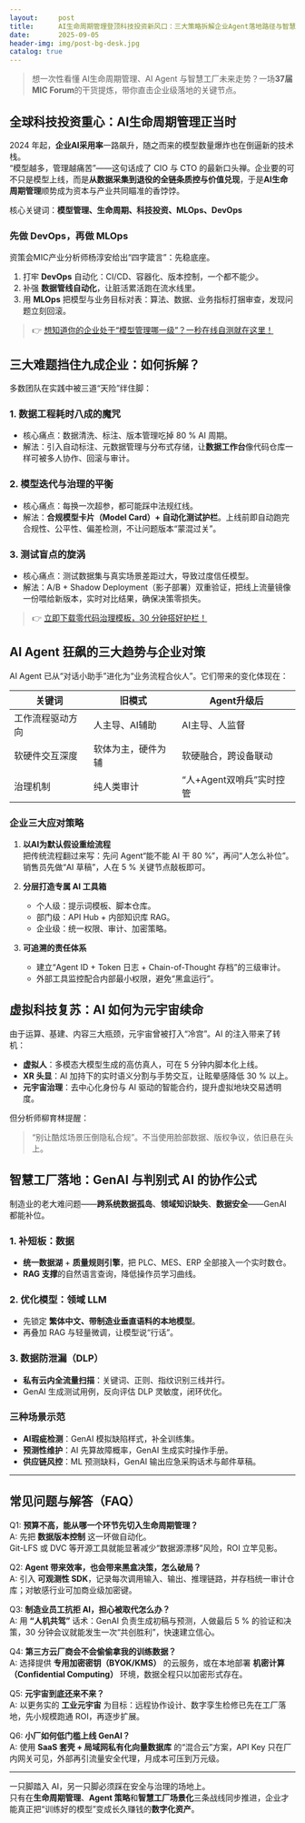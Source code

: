 ```yaml
---
layout:     post
title:      AI生命周期管理登顶科技投资新风口：三大策略拆解企业Agent落地路径与智慧工厂数据进化
date:       2025-09-05
header-img: img/post-bg-desk.jpg
catalog: true
---
```


> 想一次性看懂 AI生命周期管理、AI Agent 与智慧工厂未来走势？一场**37届MIC Forum**的干货提炼，带你直击企业级落地的关键节点。

## 全球科技投资重心：AI生命周期管理正当时

2024 年起，**企业AI采用率**一路飙升，随之而来的模型数量爆炸也在倒逼新的技术栈。  
“模型越多，管理越痛苦”——这句话成了 CIO 与 CTO 的最新口头禅。企业要的可不只是模型上线，而是**从数据采集到退役的全链条质控与价值兑现**，于是**AI生命周期管理**顺势成为资本与产业共同瞄准的香饽饽。

核心关键词：**模型管理、生命周期、科技投资、MLOps、DevOps**

### 先做 DevOps，再做 MLOps  
资策会MIC产业分析师杨淳安给出“四字箴言”：先稳底座。  
1. 打牢 **DevOps** 自动化：CI/CD、容器化、版本控制，一个都不能少。  
2. 补强 **数据管线自动化**，让脏活累活跑在流水线里。  
3. 用 **MLOps** 把模型与业务目标对表：算法、数据、业务指标打捆审查，发现问题立刻回滚。  

> 👉 [想知道你的企业处于“模型管理哪一级”？一秒在线自测就在这里！](https://okxdog.com/)

## 三大难题挡住九成企业：如何拆解？

多数团队在实践中被三道“天险”绊住脚：

### 1. 数据工程耗时八成的魔咒  
- 核心痛点：数据清洗、标注、版本管理吃掉 80 % AI 周期。  
- 解法：引入自动标注、元数据管理与分布式存储，让**数据工作台**像代码仓库一样可被多人协作、回滚与审计。

### 2. 模型迭代与治理的平衡  
- 核心痛点：每换一次超参，都可能踩中法规红线。  
- 解法：**合规模型卡片（Model Card）+ 自动化测试护栏**。上线前即自动跑完合规性、公平性、偏差检测，不让问题版本“蒙混过关”。

### 3. 测试盲点的旋涡  
- 核心痛点：测试数据集与真实场景差距过大，导致过度信任模型。  
- 解法：A/B + Shadow Deployment（影子部署）双重验证，把线上流量镜像一份喂给新版本，实时对比结果，确保决策零损失。

> 👉 [立即下载零代码治理模板，30 分钟搭好护栏！](https://okxdog.com/)

## AI Agent 狂飙的三大趋势与企业对策  

AI Agent 已从“对话小助手”进化为“业务流程合伙人”。它们带来的变化体现在：

| 关键词               | 旧模式                 | Agent升级后               |
|---------------------|------------------------|---------------------------|
| 工作流程驱动方向     | 人主导、AI辅助         | AI主导、人监督             |
| 软硬件交互深度       | 软体为主，硬件为辅      | 软硬融合，跨设备联动        |
| 治理机制             | 纯人类审计              | “人+Agent双哨兵”实时控管    |

### 企业三大应对策略

1. **以AI为默认假设重绘流程**  
   把传统流程翻过来写：先问 Agent“能不能 AI 干 80 %”，再问“人怎么补位”。销售员先做“AI 草稿”，人在 5 % 关键节点敲板即可。

2. **分层打造专属 AI 工具箱**  
   - 个人级：提示词模板、脚本仓库。  
   - 部门级：API Hub + 内部知识库 RAG。  
   - 企业级：统一权限、审计、加密策略。  

3. **可追溯的责任体系**  
   - 建立“Agent ID + Token 日志 + Chain-of-Thought 存档”的三级审计。  
   - 外部工具监控配合内部最小权限，避免“黑盒运行”。

## 虚拟科技复苏：AI 如何为元宇宙续命  

由于运算、基建、内容三大瓶颈，元宇宙曾被打入“冷宫”。AI 的注入带来了转机：

- **虚拟人**：多模态大模型生成的高仿真人，可在 5 分钟内脚本化上线。  
- **XR 头显**：AI 加持下的实时语义分割与手势交互，让眩晕感降低 30 % 以上。  
- **元宇宙治理**：去中心化身份与 AI 驱动的智能合约，提升虚拟地块交易透明度。

但分析师柳育林提醒：  
> “别让酷炫场景压倒隐私合规”。不当使用脸部数据、版权争议，依旧悬在头上。

## 智慧工厂落地：GenAI 与判别式 AI 的协作公式  

制造业的老大难问题——**跨系统数据孤岛**、**领域知识缺失**、**数据安全**——GenAI 都能补位。

### 1. 补短板：数据  
- **统一数据湖** + **质量规则引擎**，把 PLC、MES、ERP 全部接入一个实时数仓。  
- **RAG 支撑**的自然语言查询，降低操作员学习曲线。

### 2. 优化模型：领域 LLM  
- 先锁定 **繁体中文、带制造业垂直语料的本地模型**。  
- 再叠加 RAG 与轻量微调，让模型说“行话”。  

### 3. 数据防泄漏（DLP）  
- **私有云内全流量扫描**：关键词、正则、指纹识别三线并行。  
- GenAI 生成测试用例，反向评估 DLP 灵敏度，闭环优化。

### 三种场景示范  
- **AI瑕疵检测**：GenAI 模拟缺陷样式，补全训练集。  
- **预测性维护**：AI 先算故障概率，GenAI 生成实时操作手册。  
- **供应链风控**：ML 预测缺料，GenAI 输出应急采购话术与邮件草稿。

---

## 常见问题与解答（FAQ）

Q1: **预算不高，能从哪一个环节先切入生命周期管理？**  
A: 先把 **数据版本控制** 这一环做自动化。  
Git-LFS 或 DVC 等开源工具就能显著减少“数据源漂移”风险，ROI 立竿见影。

Q2: **Agent 带来效率，也会带来黑盒决策，怎么破局？**  
A: 引入 **可观测性 SDK**，记录每次调用输入、输出、推理链路，并存档统一审计仓库；对敏感行业可加商业级加密键。

Q3: **制造业员工抗拒 AI，担心被取代怎么办？**  
A: 用 **“人机共驾”** 话术：GenAI 负责生成初稿与预测，人做最后 5 % 的验证和决策，30 分钟会议就能发生一次“共创胜利”，快速建立信心。

Q4: **第三方云厂商会不会偷偷拿我的训练数据？**  
A: 选择提供 **专用加密密钥（BYOK/KMS）** 的云服务，或在本地部署 **机密计算（Confidential Computing）** 环境，数据全程只以加密形式存在。

Q5: **元宇宙到底还来不来？**  
A: 以更务实的 **工业元宇宙** 为目标：远程协作设计、数字孪生检修已先在工厂落地，先小规模跑通 ROI，再逐步扩展。

Q6: **小厂如何低门槛上线 GenAI？**  
A: 使用 **SaaS 套壳 + 局域网私有化向量数据库** 的“混合云”方案，API Key 只在厂内网关可见，外部再引流量安全代理，月成本可压到万元级。

---

一只脚踏入 AI，另一只脚必须踩在安全与治理的场地上。  
只有在**生命周期管理**、**Agent 策略**和**智慧工厂场景化**三条战线同步推进，企业才能真正把“训练好的模型”变成长久赚钱的**数字化资产**。